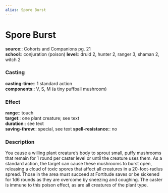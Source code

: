 ```yaml
---
alias: Spore Burst
---
```


# Spore Burst 

**source**:: Cohorts and Companions pg. 21  
**school**:: conjuration (poison)
**level**:: druid 2, hunter 2, ranger 3, shaman 2, witch 2

### Casting 

**casting-time**:: 1 standard action  
**components**:: V, S, M (a tiny puffball mushroom)

### Effect 

**range**:: touch  
**target**:: one plant creature; see text  
**duration**:: see text  
**saving-throw**:: special, see text
**spell-resistance**:: no

### Description 

You cause a willing plant creature’s body to sprout small, puffy mushrooms that remain for 1 round per caster level or until the creature uses them. As a standard action, the target can cause these mushrooms to burst open, releasing a cloud of toxic spores that affect all creatures in a 20-foot-radius spread. Those in the area must succeed at Fortitude saves or be sickened for 1d6 rounds as they are overcome by sneezing and coughing. The caster is immune to this poison effect, as are all creatures of the plant type.
